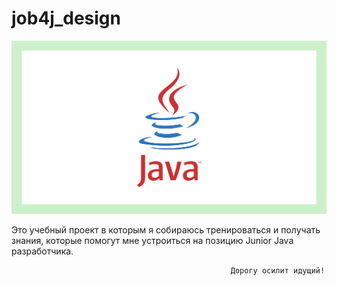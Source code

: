 #                                                        job4j_design <center>

![ScreenShot](java1.png)

Это учебный проект в которым я собираюсь тренироваться и получать знания, которые помогут мне устроиться на позицию Junior Java разработчика. <center>
                                                       
                                                     Дорогу осилит идущий! 

